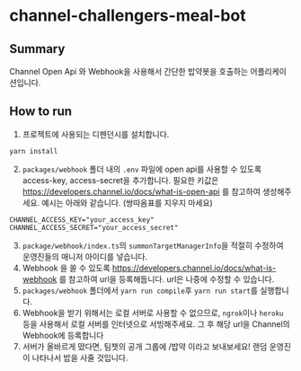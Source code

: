# channel-challengers-meal-bot

## Summary

Channel Open Api 와 Webhook을 사용해서 간단한 밥약봇을 호출하는 어플리케이션입니다.

## How to run

1. 프로젝트에 사용되는 디펜던시를 설치합니다.

```
yarn install
```

2. `packages/webhook` 폴더 내의 `.env` 파일에 open api를 사용할 수 있도록 access-key, access-secret을 추가합니다.
   필요한 키값은 https://developers.channel.io/docs/what-is-open-api 를 참고하여 생성해주세요. 예시는 아래와 같습니다. (쌍따옴표를 지우지 마세요)

```
CHANNEL_ACCESS_KEY="your_access_key"
CHANNEL_ACCESS_SECRET="your_access_secret"
```

3. `package/webhook/index.ts`의 `summonTargetManagerInfo`을 적절히 수정하여 운영진들의 매니저 아이디를 넣습니다.
4. Webhook 을 쏠 수 있도록 https://developers.channel.io/docs/what-is-webhook 를 참고하여 url을 등록해둡니다. url은 나중에 수정할 수 있습니다.
5. `packages/webhook` 폴더에서 `yarn run compile`후 `yarn run start`를 실행합니다.
6. Webhook을 받기 위해서는 로컬 서버로 사용할 수 없으므로, `ngrok`이나 `heroku` 등을 사용해서 로컬 서버를 인터넷으로 서빙해주세요. 그 후 해당 url을 Channel의 Webhook에 등록합니다
7. 서버가 올바르게 떴다면, 팀챗의 공개 그룹에 /밥약 이라고 보내보세요! 랜덤 운영진이 나타나서 밥을 사줄 것입니다.
